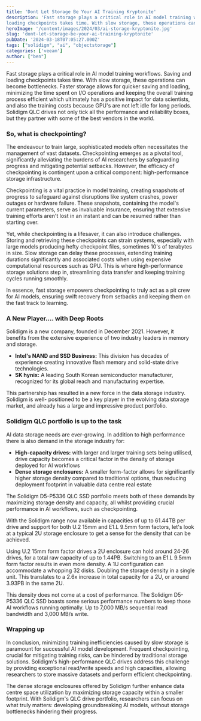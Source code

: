 ```yaml
---
title: 'Dont Let Storage Be Your AI Training Kryptonite' 
description: 'Fast storage plays a critical role in AI model training workflows. Saving and
loading checkpoints takes time. With slow storage, these operations can '
heroImage: '/content/images/2024/03/ai-storage-kryptonite.jpg'
slug: 'dont-let-storage-be-your-ai-training-kryptonite'
pubDate: '2024-03-18T07:05:27.000Z'
tags: ["solidigm", "ai", "objectstorage"] 
categories: ['veeam']
author: ["ben"]
---
```


Fast storage plays a critical role in AI model training workflows. Saving and loading checkpoints takes time. With slow storage, these operations can become bottlenecks. Faster storage allows for quicker saving and loading, minimizing the time spent on I/O operations and keeping the overall training process efficient which ultimately has a positive impact for data scientists, and also the training costs because GPU's are not left idle for long periods. Solidigm QLC drives not only tick all the performance and reliability boxes, but they partner with some of the best vendors in the world.

### So, what is checkpointing?

The endeavour to train large, sophisticated models often necessitates the management of vast datasets. Checkpointing emerges as a pivotal tool, significantly alleviating the burdens of AI researchers by safeguarding progress and mitigating potential setbacks. However, the efficacy of checkpointing is contingent upon a critical component: high-performance storage infrastructure.

Checkpointing is a vital practice in model training, creating snapshots of progress to safeguard against disruptions like system crashes, power outages or hardware failure. These snapshots, containing the model's current parameters, serve as invaluable insurance, ensuring that extensive training efforts aren't lost in an instant and can be resumed rather than starting over.

Yet, while checkpointing is a lifesaver, it can also introduce challenges. Storing and retrieving these checkpoints can strain systems, especially with large models producing hefty checkpoint files, sometimes 10's of terabytes in size. Slow storage can delay these processes, extending training durations significantly and associated costs when using expensive computational resources such as GPU. This is where high-performance storage solutions step in, streamlining data transfer and keeping training cycles running smoothly.

In essence, fast storage empowers checkpointing to truly act as a pit crew for AI models, ensuring swift recovery from setbacks and keeping them on the fast track to learning.

### A New Player.... with Deep Roots

Solidigm is a new company, founded in December 2021. However, it benefits from the extensive experience of two industry leaders in memory and storage.

- **Intel's NAND and SSD Business:** This division has decades of experience creating innovative flash memory and solid-state drive technologies.
- **SK hynix:** A leading South Korean semiconductor manufacturer, recognized for its global reach and manufacturing expertise.

This partnership has resulted in a new force in the data storage industry. Solidigm is well- positioned to be a key player in the evolving data storage market, and already has a large and impressive product portfolio.

### Solidigm QLC portfolio is up to the task

AI data storage needs are ever-growing. In addition to high performance there is also demand in the storage industry for:

- **High-capacity drives:** with larger and larger training sets being utilised, drive capacity becomes a critical factor in the density of storage deployed for AI workflows
- **Dense storage enclosures:** A smaller form-factor allows for significantly higher storage density compared to traditional options, thus reducing deployment footprint in valuable data centre real estate

The Solidigm D5-P5336 QLC SSD portfolio meets both of these demands by maximizing storage density and capacity, all whilst providing crucial performance in AI workflows, such as checkpointing.

With the Solidigm range now available in capacities of up to 61.44TB per drive and support for both U.2 15mm and E1.L 9.5mm form factors, let's look at a typical 2U storage enclosure to get a sense for the density that can be achieved. 

Using U.2 15mm form factor drives a 2U enclosure can hold around 24-26 drives, for a total raw capacity of up to 1.44PB. Switching to an E1.L 9.5mm form factor results in even more density. A 1U configuration can accommodate a whopping 32 disks. Doubling the storage density in a single unit. This translates to a 2.6x increase in total capacity for a 2U, or around 3.93PB in the same 2U.

This density does not come at a cost of performance. The Solidigm D5-P5336 QLC SSD boasts some serious performance numbers to keep those AI workflows running optimally. Up to 7,000 MB/s sequential read bandwidth and 3,000 MB/s write.

### Wrapping up

In conclusion, minimizing training inefficiencies caused by slow storage is paramount for successful AI model development. Frequent checkpointing, crucial for mitigating training risks, can be hindered by traditional storage solutions. Solidigm's high-performance QLC drives address this challenge by providing exceptional read/write speeds and high capacities, allowing researchers to store massive datasets and perform efficient checkpointing. 

The dense storage enclosures offered by Solidigm further enhance data centre space utilization by maximizing storage capacity within a smaller footprint. With Solidigm's QLC drive portfolio, researchers can focus on what truly matters: developing groundbreaking AI models, without storage bottlenecks hindering their progress.

